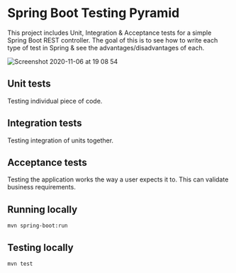# Spring Boot Testing Pyramid

This project includes Unit, Integration & Acceptance tests for a simple Spring Boot REST controller.
The goal of this is to see how to write each type of test in Spring & see the advantages/disadvantages of each.

![Screenshot 2020-11-06 at 19 08 54](https://user-images.githubusercontent.com/17026751/98405153-afe7fe80-2063-11eb-99a0-762e39f78589.png)

## Unit tests
Testing individual piece of code.

## Integration tests
Testing integration of units together.

## Acceptance tests
Testing the application works the way a user expects it to. This can validate business requirements.

## Running locally
`mvn spring-boot:run`

## Testing locally
`mvn test`
